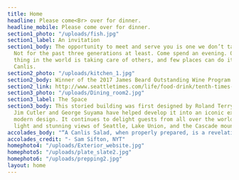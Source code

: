 ```yaml
---
title: Home
headline: Please come<Br> over for dinner.
headline_mobile: Please come over for dinner.
section1_photo: "/uploads/fish.jpg"
section1_label: An invitation
section1_body: The opportunity to meet and serve you is one we don’t take lightly.
  Not for the past three generations at least. Come spend an evening. Our favorite
  thing in the world is taking care of others, and few places can do it quite like
  Canlis.
section2_photo: "/uploads/kitchen_1.jpg"
section2_body: Winner of the 2017 James Beard Outstanding Wine Program Award.
section2_link: http://www.seattletimes.com/life/food-drink/tenth-times-the-charm-canlis-wins-a-james-beard-award/
section3_photo: "/uploads/Dining_room2.jpg"
section3_label: The Space
section3_body: This storied building was first designed by Roland Terry in 1950.  Both
  Jim Cutler and George Suyama have helped develop it into an iconic expression of
  modern design. It continues to delight guests from all over the world with its natural
  light and stunning views of Seattle, Lake Union, and the Cascade mountain range.
accolades_body: "“A Canlis Salad, when properly prepared, is a revelation.”"
accolades_credit: "- Sam Sifton, NYT"
homephoto4: "/uploads/Exterior_website.jpg"
homephoto5: "/uploads/plate_slate2.jpg"
homephoto6: "/uploads/prepping2.jpg"
layout: home
---
```

